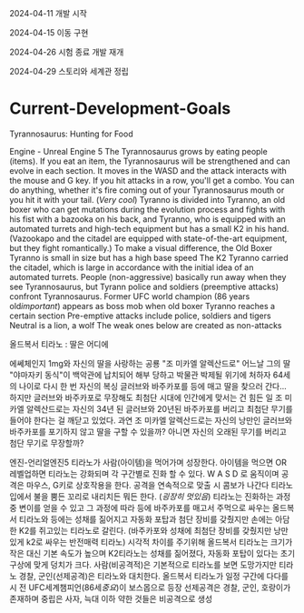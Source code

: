 2024-04-11 개발 시작

2024-04-15 이동 구현

2024-04-26 시험 종료 개발 재개

2024-04-29 스토리와 세계관 정립
# Current-Development-Goals

Tyrannosaurus: Hunting for Food

Engine - Unreal Engine 5
The Tyrannosaurus grows by eating people (items). If you eat an item, the Tyrannosaurus will be strengthened and can evolve in each section.
It moves in the WASD and the attack interacts with the mouse and G key.
If you hit attacks in a row, you'll get a combo. You can do anything, whether it's fire coming out of your Tyrannosaurus mouth or you hit it with your tail. (*Very cool*)
Tyranno is divided into Tyranno, an old boxer who can get mutations during the evolution process and fights with his fist with a bazooka on his back, and Tyranno, who is equipped with an automated turrets and high-tech equipment but has a small K2 in his hand.
(Vazookapo and the citadel are equipped with state-of-the-art equipment, but they fight romantically.)
To make a visual difference, the Old Boxer Tyranno is small in size but has a high base speed
The K2 Tyranno carried the citadel, which is large in accordance with the initial idea of an automated turrets.
People (non-aggressive) basically run away when they see Tyrannosaurus, but Tyrann police and soldiers (preemptive attacks) confront Tyrannosaurus.
Former UFC world champion (86 years old*important*) appears as boss mob when old boxer Tyranno reaches a certain section
Pre-emptive attacks include police, soldiers and tigers
Neutral is a lion, a wolf
The weak ones below are created as non-attacks

올드복서 티라노 : 딸은 어디에

에쎄체인지 1mg와 자신의 딸을 사랑하는 공룡 "조 미카엘 알렉산드로"
어느날 그의 딸 "야마자키 동식"이 백악관에 납치되어 해부 당하고 박물관 박제될 위기에 처하자 64세의 나이로 다시 한 번 자신의 복싱 글러브와 바주카포를 등에 매고 딸을 찾으러 간다...
하지만 글러브와 바주카포로 무장해도 최첨단 시대에 인간에게 맞서는 건 힘든 일 조 미카엘 알렉산드로는 자신의 34년 된 글러브와 20년된 바주카포를 버리고 최첨단 무기를 들어야 한다는 걸 깨닫고 있었다.
과연 조 미카엘 알렉산드로는 자신의 낭만인 글러브와 바주카포를 포기하지 않고 딸을 구할 수 있을까? 아니면 자신의 오래된 무기를 버리고 첨단 무기로 무장할까?

엔진-언리얼엔진5
티라노가 사람(아이템)을 먹어가며 성장한다. 아이템을 먹으면 OR 레벨업하면 티라노는 강화되며 각 구간별로 진화 할 수 있다. 
W A S D 로 움직이며 공격은 마우스, G키로 상호작용을 한다.
공격을 연속적으로 맞출 시 콤보가 나간다 티라노 입에서 불을 뿜든 꼬리로 내리치든 뭐든 한다. (*굉장히 멋있음*)
티라노는 진화하는 과정 중 변이를 얻을 수 있고 그 과정에 따라 등에 바주카포를 매고서 주먹으로 싸우는 올드복서 티라노와 등에는 성채를 짊어지고 자동화 포탑과 첨단 장비를 갖췄지만 손에는 아담한 K2를 쥐고있는 티라노로 갈린다.
(바주카포와 성채에 최첨단 장비를 갖췄지만 낭만있게 k2로 싸우는 반전매력 티라노)
시각적 차이를 주기위해 올드복서 티라노는 크기가 작은 대신 기본 속도가 높으며
K2티라노는 성채를 짊어졌다, 자동화 포탑이 있다는 초기 구상에 맞게 덩치가 크다.
사람(비공격적)은 기본적으로 티라노를 보면 도망가지만 티라노 경찰, 군인(선제공격)은 티라노와 대치한다.
올드복서 티라노가 일정 구간에 다다를시 전 UFC세계챔피언(86세*중요*)이 보스몹으로 등장 
선제공격은 경찰, 군인, 호랑이가 존재하며
중립은 사자, 늑대
이하 약한 것들은 비공격으로 생성
